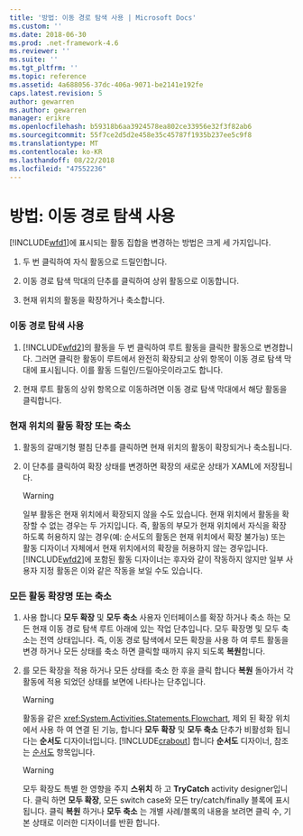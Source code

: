 ```yaml
---
title: '방법: 이동 경로 탐색 사용 | Microsoft Docs'
ms.custom: ''
ms.date: 2018-06-30
ms.prod: .net-framework-4.6
ms.reviewer: ''
ms.suite: ''
ms.tgt_pltfrm: ''
ms.topic: reference
ms.assetid: 4a688056-37dc-406a-9071-be2141e192fe
caps.latest.revision: 5
author: gewarren
ms.author: gewarren
manager: erikre
ms.openlocfilehash: b59318b6aa3924578ea802ce33956e32f3f82ab6
ms.sourcegitcommit: 55f7ce2d5d2e458e35c45787f1935b237ee5c9f8
ms.translationtype: MT
ms.contentlocale: ko-KR
ms.lasthandoff: 08/22/2018
ms.locfileid: "47552236"
---
```

# <a name="how-to-use-breadcrumb-navigation"></a>방법: 이동 경로 탐색 사용
[!INCLUDE[wfd1](../includes/wfd1-md.md)]에 표시되는 활동 집합을 변경하는 방법은 크게 세 가지입니다.  
  
1.  두 번 클릭하여 자식 활동으로 드릴인합니다.  
  
2.  이동 경로 탐색 막대의 단추를 클릭하여 상위 활동으로 이동합니다.  
  
3.  현재 위치의 활동을 확장하거나 축소합니다.  
  
### <a name="using-breadcrumb-navigation"></a>이동 경로 탐색 사용  
  
1.  [!INCLUDE[wfd2](../includes/wfd2-md.md)]의 활동을 두 번 클릭하여 루트 활동을 클릭한 활동으로 변경합니다. 그러면 클릭한 활동이 루트에서 완전히 확장되고 상위 항목이 이동 경로 탐색 막대에 표시됩니다. 이를 활동 드릴인/드릴아웃이라고도 합니다.  
  
2.  현재 루트 활동의 상위 항목으로 이동하려면 이동 경로 탐색 막대에서 해당 활동을 클릭합니다.  
  
### <a name="expanding-or-collapsing-an-activity-in-place"></a>현재 위치의 활동 확장 또는 축소  
  
1.  활동의 갈매기형 펼침 단추를 클릭하면 현재 위치의 활동이 확장되거나 축소됩니다.  
  
2.  이 단추를 클릭하여 확장 상태를 변경하면 확장의 새로운 상태가 XAML에 저장됩니다.  
  
    > [!WARNING]
    >  일부 활동은 현재 위치에서 확장되지 않을 수도 있습니다. 현재 위치에서 활동을 확장할 수 없는 경우는 두 가지입니다. 즉, 활동의 부모가 현재 위치에서 자식을 확장하도록 허용하지 않는 경우(예: 순서도의 활동은 현재 위치에서 확장 불가능) 또는 활동 디자이너 자체에서 현재 위치에서의 확장을 허용하지 않는 경우입니다. [!INCLUDE[wfd2](../includes/wfd2-md.md)]에 포함된 활동 디자이너는 후자와 같이 작동하지 않지만 일부 사용자 지정 활동은 이와 같은 작동을 보일 수도 있습니다.  
  
### <a name="expanding-all-or-collapsing-all-activities"></a>모든 활동 확장명 또는 축소  
  
1.  사용 합니다 **모두 확장** 및 **모두 축소** 사용자 인터페이스를 확장 하거나 축소 하는 모든 현재 이동 경로 탐색 루트 아래에 있는 작업 단추입니다. 모두 확장명 및 모두 축소는 전역 상태입니다. 즉, 이동 경로 탐색에서 모든 확장을 사용 하 여 루트 활동을 변경 하거나 모든 상태를 축소 하면 클릭할 때까지 유지 되도록 **복원**합니다.  
  
2.  를 모든 확장을 적용 하거나 모든 상태를 축소 한 후을 클릭 합니다 **복원** 돌아가서 각 활동에 적용 되었던 상태를 보면에 나타나는 단추입니다.  
  
    > [!WARNING]
    >  활동을 같은 <xref:System.Activities.Statements.Flowchart>, 제외 된 확장 위치에서 사용 하 여 연결 된 기능, 합니다 **모두 확장** 및 **모두 축소** 단추가 비활성화 됩니다는 **순서도**  디자이너입니다. [!INCLUDE[crabout](../includes/crabout-md.md)] 합니다 **순서도** 디자이너, 참조는 [순서도](../workflow-designer/flowchart-activity-designer.md) 항목입니다.  
  
    > [!WARNING]
    >  모두 확장도 특별 한 영향을 주지 **스위치** 하 고 **TryCatch** activity designer입니다. 클릭 하면 **모두 확장**, 모든 switch case와 모든 try/catch/finally 블록에 표시 됩니다. 클릭 **복원** 하거나 **모두 축소** 는 개별 사례/블록의 내용을 보려면 클릭 수, 기본 상태로 이러한 디자이너를 반환 합니다.